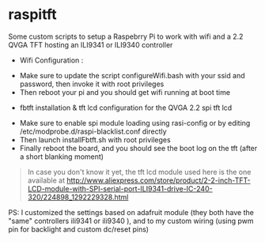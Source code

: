 raspitft
========

Some custom scripts to setup a Raspebrry Pi to work with wifi and a 2.2 QVGA TFT hosting an ILI9341 or ILI9340 controller

 * Wifi Configuration :
  - Make sure to update the script configureWifi.bash with your ssid and password, then invoke it with root privileges
  - Then reboot your pi and you should get wifi running at boot time

 * fbtft installation & tft lcd configuration for the QVGA 2.2 spi tft lcd
  - Make sure to enable spi module loading using rasi-config or by editing /etc/modprobe.d/raspi-blacklist.conf directly
  - Then launch installFbtft.sh with root privileges
  - Finally reboot the board, and you should see the boot log on the tft (after a short blanking moment)

 > In case you don't know it yet, the tft lcd module used here is the one available at http://www.aliexpress.com/store/product/2-2-inch-TFT-LCD-module-with-SPI-serial-port-ILI9341-drive-IC-240-320/224898_1292229328.html

 PS: I customized the settings based on adafruit module (they both have the "same" controllers ili9341 or ili9340 ), and to my custom wiring (using pwm pin for backlight and custom dc/reset pins)

